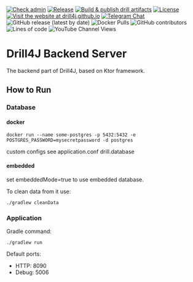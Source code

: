 [![Check admin](https://github.com/Drill4J/admin/actions/workflows/check.yml/badge.svg)](https://github.com/Drill4J/admin/actions/workflows/check.yml)
[![Release](https://github.com/Drill4J/admin/actions/workflows/release.yml/badge.svg)](https://github.com/Drill4J/admin/actions/workflows/release.yml)
[![Build & publish drill artifacts](https://github.com/Drill4J/admin/actions/workflows/publish.yml/badge.svg)](https://github.com/Drill4J/admin/actions/workflows/publish.yml)
[![License](https://img.shields.io/github/license/Drill4J/admin)](LICENSE)
[![Visit the website at drill4j.github.io](https://img.shields.io/badge/visit-website-green.svg?logo=firefox)](https://drill4j.github.io/)
[![Telegram Chat](https://img.shields.io/badge/Chat%20on-Telegram-brightgreen.svg)](https://t.me/drill4j)
![GitHub release (latest by date)](https://img.shields.io/github/v/release/Drill4J/admin)
![Docker Pulls](https://img.shields.io/docker/pulls/drill4j/admin)
![GitHub contributors](https://img.shields.io/github/contributors/Drill4J/admin)
![Lines of code](https://img.shields.io/tokei/lines/github/Drill4J/admin)
![YouTube Channel Views](https://img.shields.io/youtube/channel/views/UCJtegUnUHr0bO6icF1CYjKw?style=social)

# Drill4J Backend Server

The backend part of Drill4J, based on Ktor framework.

## How to Run

### Database

#### docker
```
docker run --name some-postgres -p 5432:5432 -e POSTGRES_PASSWORD=mysecretpassword -d postgres
```

custom configs see application.conf drill.database

#### embedded
set embeddedMode=true to use embedded database. 

To clean data from it use:

```shell script
./gradlew cleanData
```

### Application
Gradle command:
```shell script
./gradlew run
```

Default ports:
* HTTP: 8090
* Debug: 5006
